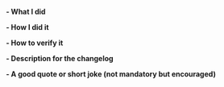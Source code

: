 <!--
Please make sure you've read and understood our contributing guidelines;
https://github.com/appcelerator/amp/blob/master/project/CONTRIBUTING.md

** Make sure all your commits include a signature generated with `git commit -s` **

Make sure your description includes "fixes #xxxx" or "closes #xxxx".

Please provide the following information:
-->

**- What I did**

**- How I did it**

**- How to verify it**

**- Description for the changelog**
<!--
Write a short (one line) summary that describes the changes in this
pull request for inclusion in the changelog:
-->

**- A good quote or short joke (not mandatory but encouraged)**

